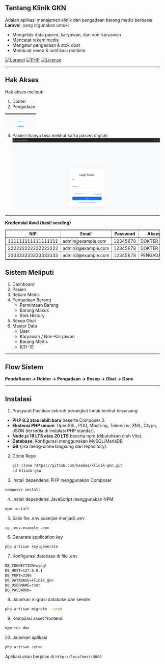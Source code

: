 ## Tentang Klinik GKN

Adalah aplikasi manajemen klinik dan pengadaan barang medis berbasis **Laravel**, yang digunakan untuk:  
- Mengelola data pasien, karyawan, dan non-karyawan  
- Mencatat rekam medis  
- Mengatur pengadaan & stok obat  
- Membuat resep & notifikasi realtime

[![Laravel](https://img.shields.io/badge/Laravel-12.x-red.svg)](https://laravel.com)
[![PHP](https://img.shields.io/badge/PHP-8.0+-blue.svg)](https://php.net)
[![License](https://img.shields.io/badge/License-MIT-green.svg)](LICENSE.md)

---

## Hak Akses  

Hak akses meliputi:
1. Dokter
2. Pengadaan
<img src="https://raw.githubusercontent.com/baabas/klinik-gkn/main/public/images/logindokter.png" width="100">

3. Pasien (hanya bisa melihat kartu pasien digital)
![Login Pasien](https://raw.githubusercontent.com/baabas/klinik-gkn/main/public/images/loginpasien.png)

---

**Kredensial Awal (hasil seeding)**
<table border="1" cellpadding="8" cellspacing="0">
  <thead>
    <tr>
      <th>NIP</th>
      <th>Email</th>
      <th>Password</th>
      <th>Akses</th>
    </tr>
  </thead>
  <tbody>
    <tr>
      <td>111111111111111111</td>
      <td>admin@example.com</td>
      <td>12345678</td>
      <td>DOKTER</td>
    </tr>
    <tr>
      <td>222222222222222222</td>
      <td>admin2@example.com</td>
      <td>12345678</td>
      <td>DOKTER</td>
    </tr>
    <tr>
      <td>333333333333333333</td>
      <td>admin3@example.com</td>
      <td>12345678</td>
      <td>PENGADAAN</td>
    </tr>
  </tbody>
</table>

## Sistem Meliputi

1. Dashboard  
2. Pasien  
3. Rekam Medis  
4. Pengadaan Barang  
   - Permintaan Barang  
   - Barang Masuk  
   - Stok History  
5. Resep Obat  
6. Master Data  
   - User  
   - Karyawan / Non-Karyawan  
   - Barang Medis  
   - ICD-10  

---

## Flow Sistem  

**Pendaftaran → Dokter → Pengadaan → Resep → Obat → Done**

---

## Instalasi  
1. Prasyarat
Pastikan seluruh perangkat lunak berikut terpasang:

- **PHP 8.2 atau lebih baru** beserta Composer 2.
- **Ekstensi PHP umum**: OpenSSL, PDO, Mbstring, Tokenizer, XML, Ctype, JSON (tersedia di instalasi PHP standar).
- **Node.js 18 LTS atau 20 LTS** beserta npm (dibutuhkan oleh Vite).
- **Database**:
  Konfigurasi menggunakan MySQL/MariaDB
- **Git** (jika meng-clone langsung dari repository).

2. Clone Repo  
   ```bash
   git clone https://github.com/baabas/klinik-gkn.git
   cd klinik-gkn
   ```
3. Install dependensi PHP menggunakan Composer
```bash
composer install
```

4. Install dependensi JavaScript menggunakan NPM
```bash
npm install
```

5. Salin file .env.example menjadi .env
```bash
cp .env.example .env
```

6. Generate application key
```bash
php artisan key:generate
```

7. Konfigurasi database di file .env
```
DB_CONNECTION=mysql
DB_HOST=127.0.0.1
DB_PORT=3306
DB_DATABASE=klinik_gkn
DB_USERNAME=root
DB_PASSWORD=
```

8. Jalankan migrasi database dan seeder
```bash
php artisan migrate --seed
```

9. Kompilasi asset frontend
```bash
npm run dev
```

10. Jalankan aplikasi
```bash
php artisan serve
```

Aplikasi akan berjalan di `http://localhost:8000`

